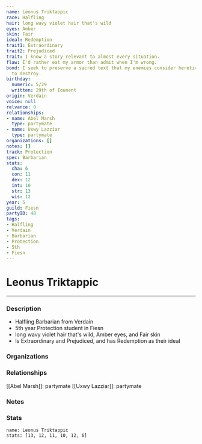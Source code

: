 ```yaml
---
name: Leonus Triktappic
race: Halfling
hair: long wavy violet hair that's wild
eyes: Amber
skin: Fair
ideal: Redemption
trait1: Extraordinary
trait2: Prejudiced
trait: I know a story relevant to almost every situation.
flaw: I'd rather eat my armor than admit when I'm wrong.
bond: I seek to preserve a sacred text that my enemies consider heretical and seek
  to destroy.
birthday:
  numeric: 5/29
  written: 29th of Iounent
origin: Verdain
voice: null
relvance: 0
relationships:
- name: Abel Marsh
  type: partymate
- name: Uxwy Lazziar
  type: partymate
organizations: []
notes: []
track: Protection
spec: Barbarian
stats:
  cha: 6
  con: 11
  dex: 12
  int: 10
  str: 13
  wis: 12
year: 5
guild: Fiesn
partyID: 48
tags:
- Halfling
- Verdain
- Barbarian
- Protection
- 5th
- Fiesn
---
```

# Leonus Triktappic
---
### Description
- Halfling Barbarian from Verdain
- 5th year Protection student in Fiesn
- long wavy violet hair that's wild, Amber eyes, and Fair skin
- Is Extraordinary and Prejudiced, and has Redemption as their ideal

### Organizations

### Relationships
[[Abel Marsh]]: partymate
[[Uxwy Lazziar]]: partymate

### Notes

### Stats
```statblock
name: Leonus Triktappic
stats: [13, 12, 11, 10, 12, 6]
```